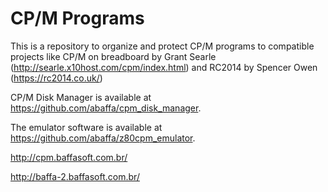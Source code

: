 # CP/M Programs

This is a repository to organize and protect CP/M programs to compatible projects like CP/M on breadboard by Grant Searle (http://searle.x10host.com/cpm/index.html) and RC2014 by Spencer Owen (https://rc2014.co.uk/)

CP/M Disk Manager is available at https://github.com/abaffa/cpm_disk_manager.

The emulator software is available at https://github.com/abaffa/z80cpm_emulator.

http://cpm.baffasoft.com.br/

http://baffa-2.baffasoft.com.br/

